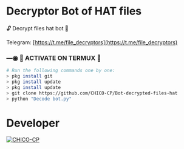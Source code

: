 # Decryptor Bot of HAT files
🔓 Decrypt files hat bot 🔑

Telegram: [https://t.me/file_decryptors](https://t.me/file_decryptors)

### —◉ 👾 ACTIVATE ON TERMUX 👾
```bash
# Run the following commands one by one:
> pkg install git
> pkg install update
> pkg install update
> git clone https://github.com/CHICO-CP/Bot-decrypted-files-hat
> python "Decode bot.py"
```






# Developer 
[![CHICO-CP](https://github.com/CHICO-CP.png)](https://github.com/CHICO-CP)
